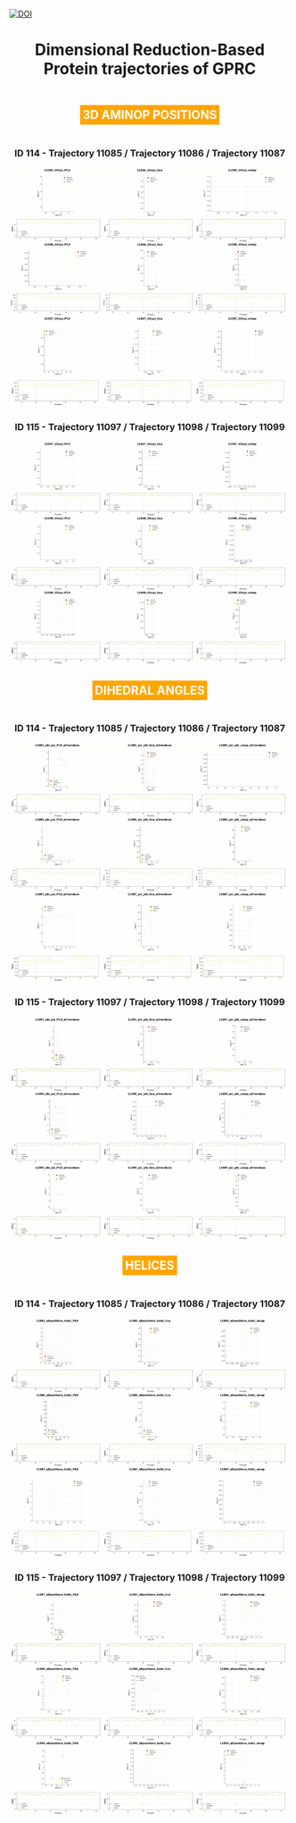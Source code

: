 [![DOI](https://zenodo.org/badge/718734269.svg)](https://zenodo.org/doi/10.5281/zenodo.10201733)

<div align="center">
  <h1>Dimensional Reduction-Based Protein trajectories of GPRC</h1>
</div>

<div style="display: flex; justify-content: center; align-items: center; flex-wrap: wrap;">

  <div align="center">
    <h2 style="background-color: orange; color: white; padding: 5px;">3D AMINOP POSITIONS</h2>
  </div>
  
  <div align="center">
    <h3>ID 114 - Trajectory 11085 / Trajectory 11086 / Trajectory 11087</h3>
  </div>
  
  <img src="ID114/3D_REPOSITIONS/PCA/11085/GIFs/11085_3Dxyz_PCA.gif" alt="GIF 1" width="32.9%" autoplay />
  <img src="ID114/3D_REPOSITIONS/TICA/11085/GIFs/11085_3Dxyz_tica.gif" alt="GIF 2" width="32.9%" autoplay />
  <img src="ID114/3D_REPOSITIONS/UMAP/11085/GIFs/11085_3Dxyz_umap.gif" alt="GIF 3" width="32.9%" autoplay />

  <img src="ID114/3D_REPOSITIONS/PCA/11086/GIFs/11086_3Dxyz_PCA.gif" alt="GIF 1" width="32.9%" autoplay />
  <img src="ID114/3D_REPOSITIONS/TICA/11086/GIFs/11086_3Dxyz_tica.gif" alt="GIF 2" width="32.9%" autoplay />
  <img src="ID114/3D_REPOSITIONS/UMAP/11086/GIFs/11086_3Dxyz_umap.gif" alt="GIF 3" width="32.9%" autoplay />

  <img src="ID114/3D_REPOSITIONS/PCA/11087/GIFs/11087_3Dxyz_PCA.gif" alt="GIF 1" width="32.9%" autoplay />
  <img src="ID114/3D_REPOSITIONS/TICA/11087/GIFs/11087_3Dxyz_tica.gif" alt="GIF 2" width="32.9%" autoplay />
  <img src="ID114/3D_REPOSITIONS/UMAP/11087/GIFs/11087_3Dxyz_umap.gif" alt="GIF 3" width="32.9%" autoplay />

   <div align="center">
    <h3>ID 115 - Trajectory 11097 / Trajectory 11098 / Trajectory 11099</h3>
  </div>

  <img src="ID115/3D_REPOSITIONS/PCA/11097/GIFs/11097_3Dxyz_PCA.gif" alt="GIF 4" width="32.9%" autoplay />
  <img src="ID115/3D_REPOSITIONS/TICA/11097/GIFs/11097_3Dxyz_tica.gif" alt="GIF 5" width="32.9%" autoplay />
  <img src="ID115/3D_REPOSITIONS/UMAP/11097/GIFs/11097_3Dxyz_umap.gif" alt="GIF 6" width="32.9%" autoplay />

  <img src="ID115/3D_REPOSITIONS/PCA/11098/GIFs/11098_3Dxyz_PCA.gif" alt="GIF 4" width="32.9%" autoplay />
  <img src="ID115/3D_REPOSITIONS/TICA/11098/GIFs/11098_3Dxyz_tica.gif" alt="GIF 5" width="32.9%" autoplay />
  <img src="ID115/3D_REPOSITIONS/UMAP/11098/GIFs/11098_3Dxyz_umap.gif" alt="GIF 6" width="32.9%" autoplay />

  <img src="ID115/3D_REPOSITIONS/PCA/11099/GIFs/11099_3Dxyz_PCA.gif" alt="GIF 4" width="32.9%" autoplay />
  <img src="ID115/3D_REPOSITIONS/TICA/11099/GIFs/11099_3Dxyz_tica.gif" alt="GIF 5" width="32.9%" autoplay />
  <img src="ID115/3D_REPOSITIONS/UMAP/11099/GIFs/11099_3Dxyz_umap.gif" alt="GIF 6" width="32.9%" autoplay />


  <div align="center">
    <h2 style="background-color: orange; color: white; padding: 5px;">DIHEDRAL ANGLES</h2>
  </div>
  
  <div align="center">
    <h3>ID 114 - Trajectory 11085 / Trajectory 11086 / Trajectory 11087</h3>
  </div>

  <img src="ID114/ANGLES/PCA/11085/GIFs/11085_phi_psi_PCA_allresidues.gif" alt="GIF 7" width="32.9%" autoplay />
  <img src="ID114/ANGLES/TICA/11085/GIFs/11085_psi_phi_tica_allresidues.gif" alt="GIF 8" width="32.9%" autoplay />
  <img src="ID114/ANGLES/UMAP/11085/GIFs/11085_psi_phi_umap_allresidues.gif" alt="GIF 9" width="32.9%" autoplay />

  <img src="ID114/ANGLES/PCA/11086/GIFs/11086_phi_psi_PCA_allresidues.gif" alt="GIF 7" width="32.9%" autoplay />
  <img src="ID114/ANGLES/TICA/11086/GIFs/11086_psi_phi_tica_allresidues.gif" alt="GIF 8" width="32.9%" autoplay />
  <img src="ID114/ANGLES/UMAP/11086/GIFs/11086_psi_phi_umap_allresidues.gif" alt="GIF 9" width="32.9%" autoplay />

  <img src="ID114/ANGLES/PCA/11087/GIFs/11087_phi_psi_PCA_allresidues.gif" alt="GIF 7" width="32.9%" autoplay />
  <img src="ID114/ANGLES/TICA/11087/GIFs/11087_psi_phi_tica_allresidues.gif" alt="GIF 8" width="32.9%" autoplay />
  <img src="ID114/ANGLES/UMAP/11087/GIFs/11087_psi_phi_umap_allresidues.gif" alt="GIF 9" width="32.9%" autoplay />

  <div align="center">
    <h3>ID 115 - Trajectory 11097 / Trajectory 11098 / Trajectory 11099</h3>
  </div>

  <img src="ID115/ANGLES/PCA/11097/GIFs/11097_phi_psi_PCA_allresidues.gif" alt="GIF 10" width="32.9%" autoplay />
  <img src="ID115/ANGLES/TICA/11097/GIFs/11097_psi_phi_tica_allresidues.gif" alt="GIF 11" width="32.9%" autoplay />
  <img src="ID115/ANGLES/UMAP/11097/GIFs/11097_psi_phi_umap_allresidues.gif" alt="GIF 12" width="32.9%" autoplay />

  <img src="ID115/ANGLES/PCA/11098/GIFs/11098_phi_psi_PCA_allresidues.gif" alt="GIF 10" width="32.9%" autoplay />
  <img src="ID115/ANGLES/TICA/11098/GIFs/11098_psi_phi_tica_allresidues.gif" alt="GIF 11" width="32.9%" autoplay />
  <img src="ID115/ANGLES/UMAP/11098/GIFs/11098_psi_phi_umap_allresidues.gif" alt="GIF 12" width="32.9%" autoplay />

  <img src="ID115/ANGLES/PCA/11099/GIFs/11099_phi_psi_PCA_allresidues.gif" alt="GIF 10" width="32.9%" autoplay />
  <img src="ID115/ANGLES/TICA/11099/GIFs/11099_psi_phi_tica_allresidues.gif" alt="GIF 11" width="32.9%" autoplay />
  <img src="ID115/ANGLES/UMAP/11099/GIFs/11099_psi_phi_umap_allresidues.gif" alt="GIF 12" width="32.9%" autoplay />

  <div align="center">
    <h2 style="background-color: orange; color: white; padding: 5px;">HELICES</h2>
  </div>

  <div align="center">
    <h3>ID 114 - Trajectory 11085 / Trajectory 11086 / Trajectory 11087</h3>
  </div>

  <img src="ID114/HELIX/PCA/11085/GIFs/11085_allpositions_helix_PSA.gif" alt="GIF 13" width="32.9%" autoplay />
  <img src="ID114/HELIX/TICA/11085/GIFs/11085_allpositions_helix_tica.gif" alt="GIF 14" width="32.9%" autoplay />
  <img src="ID114/HELIX/UMAP/11085/GIFs/11085_allpositions_helix_umap.gif" alt="GIF 15" width="32.9%" autoplay />

  <img src="ID114/HELIX/PCA/11086/GIFs/11086_allpositions_helix_PSA.gif" alt="GIF 13" width="32.9%" autoplay />
  <img src="ID114/HELIX/TICA/11086/GIFs/11086_allpositions_helix_tica.gif" alt="GIF 14" width="32.9%" autoplay />
  <img src="ID114/HELIX/UMAP/11086/GIFs/11086_allpositions_helix_umap.gif" alt="GIF 15" width="32.9%" autoplay />

  <img src="ID114/HELIX/PCA/11087/GIFs/11087_allpositions_helix_PSA.gif" alt="GIF 13" width="32.9%" autoplay />
  <img src="ID114/HELIX/TICA/11087/GIFs/11087_allpositions_helix_tica.gif" alt="GIF 14" width="32.9%" autoplay />
  <img src="ID114/HELIX/UMAP/11087/GIFs/11087_allpositions_helix_umap.gif" alt="GIF 15" width="32.9%" autoplay />

  <div align="center">
    <h3>ID 115 - Trajectory 11097 / Trajectory 11098 / Trajectory 11099</h3>
  </div>

  <img src="ID115/HELIX/PCA/11097/GIFs/11097_allpositions_helix_PSA.gif" alt="GIF 16" width="32.9%" autoplay />
  <img src="ID115/HELIX/TICA/11097/GIFs/11097_allpositions_helix_tica.gif" alt="GIF 17" width="32.9%" autoplay />
  <img src="ID115/HELIX/UMAP/11097/GIFs/11097_allpositions_helix_umap.gif" alt="GIF 18" width="32.9%" autoplay />

  <img src="ID115/HELIX/PCA/11098/GIFs/11098_allpositions_helix_PSA.gif" alt="GIF 16" width="32.9%" autoplay />
  <img src="ID115/HELIX/TICA/11098/GIFs/11098_allpositions_helix_tica.gif" alt="GIF 17" width="32.9%" autoplay />
  <img src="ID115/HELIX/UMAP/11098/GIFs/11098_allpositions_helix_umap.gif" alt="GIF 18" width="32.9%" autoplay />

  <img src="ID115/HELIX/PCA/11099/GIFs/11099_allpositions_helix_PSA.gif" alt="GIF 16" width="32.9%" autoplay />
  <img src="ID115/HELIX/TICA/11099/GIFs/11099_allpositions_helix_tica.gif" alt="GIF 17" width="32.9%" autoplay />
  <img src="ID115/HELIX/UMAP/11099/GIFs/11099_allpositions_helix_umap.gif" alt="GIF 18" width="32.9%" autoplay />

</div>

</details>
